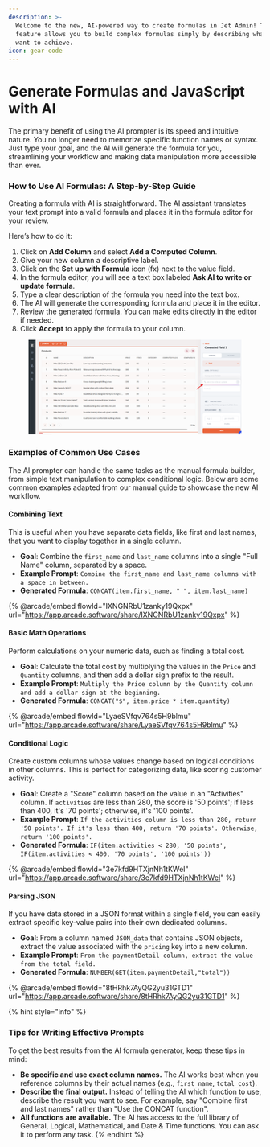 ```yaml
---
description: >-
  Welcome to the new, AI-powered way to create formulas in Jet Admin! This
  feature allows you to build complex formulas simply by describing what you
  want to achieve.
icon: gear-code
---
```


# Generate Formulas and JavaScript with AI

The primary benefit of using the AI prompter is its speed and intuitive nature. You no longer need to memorize specific function names or syntax. Just type your goal, and the AI will generate the formula for you, streamlining your workflow and making data manipulation more accessible than ever.

### How to Use AI Formulas: A Step-by-Step Guide

Creating a formula with AI is straightforward. The AI assistant translates your text prompt into a valid formula and places it in the formula editor for your review.

Here’s how to do it:

1. Click on **Add Column** and select **Add a Computed Column**.
2. Give your new column a descriptive label.
3. Click on the **Set up with Formula** icon (fx) next to the value field.
4. In the formula editor, you will see a text box labeled **Ask AI to write or update formula**.
5. Type a clear description of the formula you need into the text box.
6. The AI will generate the corresponding formula and place it in the editor.
7. Review the generated formula. You can make edits directly in the editor if needed.
8. Click **Accept** to apply the formula to your column.

<figure><img src=".gitbook/assets/image (985).png" alt=""><figcaption></figcaption></figure>

### Examples of Common Use Cases

The AI prompter can handle the same tasks as the manual formula builder, from simple text manipulation to complex conditional logic. Below are some common examples adapted from our manual guide to showcase the new AI workflow.

#### Combining Text

This is useful when you have separate data fields, like first and last names, that you want to display together in a single column.

* **Goal**: Combine the `first_name` and `last_name` columns into a single "Full Name" column, separated by a space.
* **Example Prompt**: `Combine the first_name and last_name columns with a space in between.`
* **Generated Formula**: `CONCAT(item.first_name, " ", item.last_name)`

{% @arcade/embed flowId="IXNGNRbU1zanky19Qxpx" url="https://app.arcade.software/share/IXNGNRbU1zanky19Qxpx" %}

#### Basic Math Operations

Perform calculations on your numeric data, such as finding a total cost.

* **Goal**: Calculate the total cost by multiplying the values in the `Price` and `Quantity` columns, and then add a dollar sign prefix to the result.
* **Example Prompt**: `Multiply the Price column by the Quantity column and add a dollar sign at the beginning.`
* **Generated Formula**: `CONCAT("$", item.price * item.quantity)`

{% @arcade/embed flowId="LyaeSVfqv764s5H9blmu" url="https://app.arcade.software/share/LyaeSVfqv764s5H9blmu" %}

#### Conditional Logic

Create custom columns whose values change based on logical conditions in other columns. This is perfect for categorizing data, like scoring customer activity.

* **Goal**: Create a "Score" column based on the value in an "Activities" column. If `activities` are less than 280, the score is '50 points'; if less than 400, it's '70 points'; otherwise, it's '100 points'.
* **Example Prompt**: `If the activities column is less than 280, return '50 points'. If it's less than 400, return '70 points'. Otherwise, return '100 points'.`
* **Generated Formula**: `IF(item.activities < 280, '50 points', IF(item.activities < 400, '70 points', '100 points'))`

{% @arcade/embed flowId="3e7kfd9HTXjnNh1tKWeI" url="https://app.arcade.software/share/3e7kfd9HTXjnNh1tKWeI" %}

#### Parsing JSON

If you have data stored in a JSON format within a single field, you can easily extract specific key-value pairs into their own dedicated columns.

* **Goal**: From a column named `JSON_data` that contains JSON objects, extract the value associated with the `pricing` key into a new column.
* **Example Prompt**: `From the paymentDetail column, extract the value from the total field.`
* **Generated Formula**: `NUMBER(GET(item.paymentDetail,"total"))`

{% @arcade/embed flowId="8tHRhk7AyQG2yu31GTD1" url="https://app.arcade.software/share/8tHRhk7AyQG2yu31GTD1" %}

{% hint style="info" %}
### Tips for Writing Effective Prompts

To get the best results from the AI formula generator, keep these tips in mind:

* **Be specific and use exact column names.** The AI works best when you reference columns by their actual names (e.g., `first_name`, `total_cost`).
* **Describe the final output.** Instead of telling the AI which function to use, describe the result you want to see. For example, say "Combine first and last names" rather than "Use the CONCAT function".
* **All functions are available.** The AI has access to the full library of General, Logical, Mathematical, and Date & Time functions. You can ask it to perform any task.
{% endhint %}
